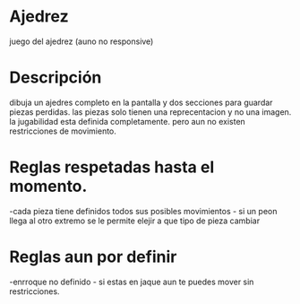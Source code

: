# Ajedrez
juego del ajedrez (auno no responsive) 

# Descripción
dibuja un ajedres completo en la pantalla y dos secciones para guardar piezas perdidas. las piezas solo tienen una reprecentacion 
y no una imagen. la jugabilidad esta definida completamente. pero aun no existen restricciones de movimiento.

# Reglas respetadas hasta el momento.
-cada pieza tiene definidos todos sus posibles movimientos - si un peon llega al otro extremo se le permite elejir a que tipo de pieza cambiar

# Reglas aun por definir
-enrroque no definido - si estas en jaque aun te puedes mover sin restricciones.
